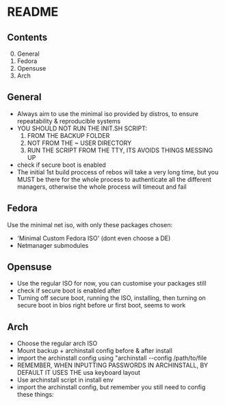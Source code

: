 # README

## Contents

0. General
1. Fedora
2. Opensuse
3. Arch

## General

- Always aim to use the minimal iso provided by distros, to ensure repeatability & reproducible systems
- YOU SHOULD NOT RUN THE INIT.SH SCRIPT:
  1. FROM THE BACKUP FOLDER
  2. NOT FROM THE ~ USER DIRECTORY
  3. RUN THE SCRIPT FROM THE TTY, ITS AVOIDS THINGS MESSING UP
- check if secure boot is enabled
- The initial 1st build proccess of rebos will take a very long time, but you MUST be there for the whole process to authenticate all the different managers, otherwise the whole process will timeout and fail

## Fedora

Use the minimal net iso, with only these packages chosen:

- 'Minimal Custom Fedora ISO' (dont even choose a DE)
- Netmanager submodules

## Opensuse

- Use the regular ISO for now, you can customise your packages still
- check if secure boot is enabled after
- Turning off secure boot, running the ISO, installing, then turning on secure boot in bios right before ur first boot, seems to work

## Arch

- Choose the regular arch ISO
- Mount backup + archinstall config before & after install
- import the archinstall config using "archinstall --config /path/to/file
- REMEMBER, WHEN INPUTTING PASSWORDS IN ARCHINSTALL, BY DEFAULT IT USES THE usa keyboard layout
- Use archinstall script in install env
- import the archinstall config, but remember you still need to config these things:
